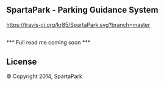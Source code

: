 ## SpartaPark - Parking Guidance System

https://travis-ci.org/kr85/SpartaPark.svg?branch=master

##

*** Full read me coming soon ***

## License

&copy; Copyright 2014, SpartaPark

